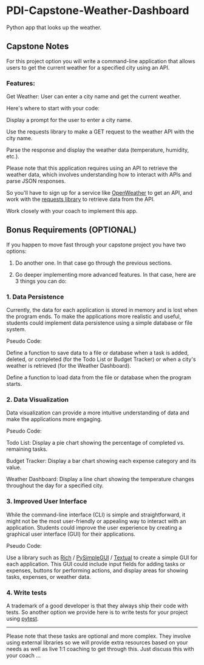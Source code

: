 # PDI-Capstone-Weather-Dashboard
Python app that looks up the weather.

## Capstone Notes

For this project option you will write a command-line application that allows users to get the current weather for a specified city using an API.

### Features:

Get Weather: User can enter a city name and get the current weather.

Here's where to start with your code:

Display a prompt for the user to enter a city name.

Use the requests library to make a GET request to the weather API with the city name.

Parse the response and display the weather data (temperature, humidity, etc.).

Please note that this application requires using an API to retrieve the weather data, which involves understanding how to interact with APIs and parse JSON responses.

So you'll have to sign up for a service like [OpenWeather](https://openweathermap.org/) to get an API, and work with the [requests library](https://codechalleng.es/tips/requests-module) to retrieve data from the API.

Work closely with your coach to implement this app.




## Bonus Requirements (OPTIONAL)

If you happen to move fast through your capstone project you have two options:

1. Do another one. In that case go through the previous sections.

2. Go deeper implementing more advanced features. In that case, here are 3 things you can do:

### 1. Data Persistence

Currently, the data for each application is stored in memory and is lost when the program ends. To make the applications more realistic and useful, students could implement data persistence using a simple database or file system.

Pseudo Code:

Define a function to save data to a file or database when a task is added, deleted, or completed (for the Todo List or Budget Tracker) or when a city's weather is retrieved (for the Weather Dashboard).

Define a function to load data from the file or database when the program starts.

### 2. Data Visualization

Data visualization can provide a more intuitive understanding of data and make the applications more engaging.

Pseudo Code:

Todo List: Display a pie chart showing the percentage of completed vs. remaining tasks.

Budget Tracker: Display a bar chart showing each expense category and its value.

Weather Dashboard: Display a line chart showing the temperature changes throughout the day for a specified city.

### 3. Improved User Interface

While the command-line interface (CLI) is simple and straightforward, it might not be the most user-friendly or appealing way to interact with an application. Students could improve the user experience by creating a graphical user interface (GUI) for their applications.

Pseudo Code:

Use a library such as [Rich](https://github.com/Textualize/rich) / [PySimpleGUI](https://www.pysimplegui.org/en/latest/) / [Textual](https://textual.textualize.io/) to create a simple GUI for each application. This GUI could include input fields for adding tasks or expenses, buttons for performing actions, and display areas for showing tasks, expenses, or weather data.

### 4. Write tests

A trademark of a good developer is that they always ship their code with tests. So another option we provide here is to write tests for your project using [pytest](https://docs.pytest.org/en/7.3.x/).

---

Please note that these tasks are optional and more complex. They involve using external libraries so we will provide extra resources based on your needs as well as live 1:1 coaching to get through this. Just discuss this with your coach ...